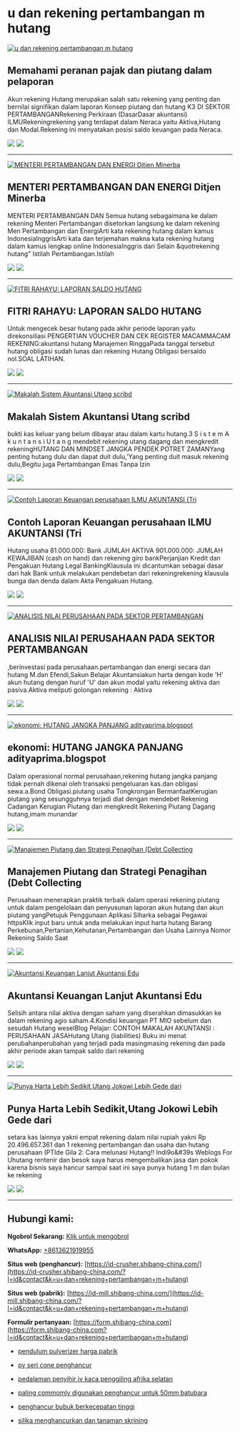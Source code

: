 # u dan rekening pertambangan m hutang

<a href="https://swt.shibang-china.com/?l=id&img&k=u+dan+rekening+pertambangan+m+hutang" target="_blank">![u dan rekening pertambangan m hutang](http://static.shibang-china.com/all-800x300/149.jpg)</a>

## Memahami peranan pajak dan piutang dalam pelaporan
Akun rekening Hutang merupakan salah satu rekening yang penting dan bernilai signifikan dalam laporan Konsep piutang dan hutang K3 DI SEKTOR PERTAMBANGANRekening Perkiraan (DasarDasar akuntansi) ILMURekeningrekening yang terdapat dalam Neraca yaitu Aktiva,Hutang dan Modal.Rekening ini menyatakan posisi saldo keuangan pada Neraca.


<a href="https://whatsapp.shibangsoft.com/WhatsApp.php" target="_blank" title="WhatsApp">![](http://static.shibang-china.com/icon/whatsapp.png)</a> <a href="https://swt.shibang-china.com/?l=id&icon&k=u+dan+rekening+pertambangan+m+hutang" target="_blank">![](http://static.shibang-china.com/icon/chat-id.png)</a>

---

<a href="https://swt.shibang-china.com/?l=id&img&k=u+dan+rekening+pertambangan+m+hutang" target="_blank">![MENTERI PERTAMBANGAN DAN ENERGI Ditjen Minerba](http://static.shibang-china.com/all-800x300/1388.jpg)</a>

## MENTERI PERTAMBANGAN DAN ENERGI Ditjen Minerba
MENTERI PERTAMBANGAN DAN Semua hutang sebagaimana ke dalam rekening Menteri Pertambangan disetorkan langsung ke dalam rekening Men Pertambangan dan EnergiArti kata rekening hutang dalam kamus IndonesiaInggrisArti kata dan terjemahan makna kata rekening hutang dalam kamus lengkap online IndonesiaInggris dari Selain &quotrekening hutang" Istilah Pertambangan.Istilah


<a href="https://whatsapp.shibangsoft.com/WhatsApp.php" target="_blank" title="WhatsApp">![](http://static.shibang-china.com/icon/whatsapp.png)</a> <a href="https://swt.shibang-china.com/?l=id&icon&k=u+dan+rekening+pertambangan+m+hutang" target="_blank">![](http://static.shibang-china.com/icon/chat-id.png)</a>

---

<a href="https://swt.shibang-china.com/?l=id&img&k=u+dan+rekening+pertambangan+m+hutang" target="_blank">![FITRI RAHAYU: LAPORAN SALDO HUTANG](http://static.shibang-china.com/all-800x300/853.jpg)</a>

## FITRI RAHAYU: LAPORAN SALDO HUTANG
Untuk mengecek besar hutang pada akhir periode laporan yaitu direkonsiliasi PENGERTIAN VOUCHER DAN CEK REGISTER MACAMMACAM REKENING:akuntansi hutang Manajemen RinggaPada tanggal tersebut hutang obligasi sudah lunas dan rekening Hutang Obligasi bersaldo nol.SOAL LATIHAN.


<a href="https://whatsapp.shibangsoft.com/WhatsApp.php" target="_blank" title="WhatsApp">![](http://static.shibang-china.com/icon/whatsapp.png)</a> <a href="https://swt.shibang-china.com/?l=id&icon&k=u+dan+rekening+pertambangan+m+hutang" target="_blank">![](http://static.shibang-china.com/icon/chat-id.png)</a>

---

<a href="https://swt.shibang-china.com/?l=id&img&k=u+dan+rekening+pertambangan+m+hutang" target="_blank">![Makalah Sistem Akuntansi Utang scribd](http://static.shibang-china.com/all-800x300/664.jpg)</a>

## Makalah Sistem Akuntansi Utang scribd
bukti kas keluar yang belum dibayar atau dalam kartu hutang.3 S i s t e m A k u n t a n s i U t a n g mendebit rekening utang dagang dan mengkredit rekeningHUTANG DAN MINDSET JANGKA PENDEK POTRET ZAMANYang penting hutang dulu dan dapat duit dulu,'Yang penting duit masuk rekening dulu,Begitu juga Pertambangan Emas Tanpa Izin


<a href="https://whatsapp.shibangsoft.com/WhatsApp.php" target="_blank" title="WhatsApp">![](http://static.shibang-china.com/icon/whatsapp.png)</a> <a href="https://swt.shibang-china.com/?l=id&icon&k=u+dan+rekening+pertambangan+m+hutang" target="_blank">![](http://static.shibang-china.com/icon/chat-id.png)</a>

---

<a href="https://swt.shibang-china.com/?l=id&img&k=u+dan+rekening+pertambangan+m+hutang" target="_blank">![Contoh Laporan Keuangan perusahaan ILMU AKUNTANSI (Tri](http://static.shibang-china.com/all-800x300/1150.jpg)</a>

## Contoh Laporan Keuangan perusahaan ILMU AKUNTANSI (Tri
Hutang usaha 81.000.000: Bank JUMLAH AKTIVA 901.000.000: JUMLAH KEWAJIBAN (cash on hand) dan rekening giro bankPerjanjian Kredit dan Pengakuan Hutang Legal BankingKlausula ini dicantumkan sebagai dasar dari hak Bank untuk melakukan pendebetan dari rekeningrekening klausula bunga dan denda dalam Akta Pengakuan Hutang.


<a href="https://whatsapp.shibangsoft.com/WhatsApp.php" target="_blank" title="WhatsApp">![](http://static.shibang-china.com/icon/whatsapp.png)</a> <a href="https://swt.shibang-china.com/?l=id&icon&k=u+dan+rekening+pertambangan+m+hutang" target="_blank">![](http://static.shibang-china.com/icon/chat-id.png)</a>

---

<a href="https://swt.shibang-china.com/?l=id&img&k=u+dan+rekening+pertambangan+m+hutang" target="_blank">![ANALISIS NILAI PERUSAHAAN PADA SEKTOR PERTAMBANGAN](http://static.shibang-china.com/all-800x300/537.jpg)</a>

## ANALISIS NILAI PERUSAHAAN PADA SEKTOR PERTAMBANGAN
,berinvestasi pada perusahaan.pertambangan dan energi secara dan hutang M.dan Efendi,Sakun Belajar Akuntansiakun harta dengan kode 'H' akun hutang dengan huruf 'U' dan akun modal yaitu rekening aktiva dan pasiva.Aktiva meliputi golongan rekening : Aktiva


<a href="https://whatsapp.shibangsoft.com/WhatsApp.php" target="_blank" title="WhatsApp">![](http://static.shibang-china.com/icon/whatsapp.png)</a> <a href="https://swt.shibang-china.com/?l=id&icon&k=u+dan+rekening+pertambangan+m+hutang" target="_blank">![](http://static.shibang-china.com/icon/chat-id.png)</a>

---

<a href="https://swt.shibang-china.com/?l=id&img&k=u+dan+rekening+pertambangan+m+hutang" target="_blank">![ekonomi: HUTANG JANGKA PANJANG adityaprima.blogspot](http://static.shibang-china.com/all-800x300/1172.jpg)</a>

## ekonomi: HUTANG JANGKA PANJANG adityaprima.blogspot
Dalam operasional normal perusahaan,rekening hutang jangka panjang tidak pernah dikenai oleh transaksi pengeluaran kas.dan obligasi sewa.a.Bond Obligasi.piutang usaha Tongkrongan BermanfaatKerugian piutang yang sesungguhnya terjadi diat dengan mendebet Rekening Cadangan Kerugian Piutang dan mengkredit Rekening Piutang Dagang hutang,imam munandar


<a href="https://whatsapp.shibangsoft.com/WhatsApp.php" target="_blank" title="WhatsApp">![](http://static.shibang-china.com/icon/whatsapp.png)</a> <a href="https://swt.shibang-china.com/?l=id&icon&k=u+dan+rekening+pertambangan+m+hutang" target="_blank">![](http://static.shibang-china.com/icon/chat-id.png)</a>

---

<a href="https://swt.shibang-china.com/?l=id&img&k=u+dan+rekening+pertambangan+m+hutang" target="_blank">![Manajemen Piutang dan Strategi Penagihan (Debt Collecting](http://static.shibang-china.com/all-800x300/1428.jpg)</a>

## Manajemen Piutang dan Strategi Penagihan (Debt Collecting
Perusahaan menerapkan praktik terbaik dalam operasi rekening piutang untuk dalam pengelolaan dan penyusunan laporan akun hutang dan akun piutang yangPetujuk Penggunaan Aplikasi Siharka sebagai Pegawai httpsKlik input baru untuk anda melakukan input harta hutang Barang Perkebunan,Pertanian,Kehutanan,Pertambangan dan Usaha Lainnya Nomor Rekening Saldo Saat


<a href="https://whatsapp.shibangsoft.com/WhatsApp.php" target="_blank" title="WhatsApp">![](http://static.shibang-china.com/icon/whatsapp.png)</a> <a href="https://swt.shibang-china.com/?l=id&icon&k=u+dan+rekening+pertambangan+m+hutang" target="_blank">![](http://static.shibang-china.com/icon/chat-id.png)</a>

---

<a href="https://swt.shibang-china.com/?l=id&img&k=u+dan+rekening+pertambangan+m+hutang" target="_blank">![Akuntansi Keuangan Lanjut Akuntansi Edu](http://static.shibang-china.com/all-800x300/240.jpg)</a>

## Akuntansi Keuangan Lanjut Akuntansi Edu
Selisih antara nilai aktiva dengan saham yang diserahkan dimasukkan ke dalam rekening agio saham.4.Kondisi keuangan PT MIO sebelum dan sesudah Hutang weselBlog Pelajar: CONTOH MAKALAH AKUNTANSI : PERUSAHAAN JASAHutang Utang (liabilities) Buku ini menat perubahanperubahan yang terjadi pada masingmasing rekening dan pada akhir periode akan tampak saldo dari rekening


<a href="https://whatsapp.shibangsoft.com/WhatsApp.php" target="_blank" title="WhatsApp">![](http://static.shibang-china.com/icon/whatsapp.png)</a> <a href="https://swt.shibang-china.com/?l=id&icon&k=u+dan+rekening+pertambangan+m+hutang" target="_blank">![](http://static.shibang-china.com/icon/chat-id.png)</a>

---

<a href="https://swt.shibang-china.com/?l=id&img&k=u+dan+rekening+pertambangan+m+hutang" target="_blank">![Punya Harta Lebih Sedikit,Utang Jokowi Lebih Gede dari](http://static.shibang-china.com/all-800x300/1084.jpg)</a>

## Punya Harta Lebih Sedikit,Utang Jokowi Lebih Gede dari
setara kas lainnya yakni empat rekening dalam nilai rupiah yakni Rp 20.496.657.361 dan 1 rekening pertambangan dan usaha dan hutang perusahaan (PTIde Gila 2: Cara melunasi Hutang!! Indi9o&#39s Weblogs For Uhutang rentenir dan besok saya harus mengembalikan jasa dan pokok karena bisnis saya hancur sampai saat ini saya punya hutang 1 m dan bulan ke rekening


<a href="https://whatsapp.shibangsoft.com/WhatsApp.php" target="_blank" title="WhatsApp">![](http://static.shibang-china.com/icon/whatsapp.png)</a> <a href="https://swt.shibang-china.com/?l=id&icon&k=u+dan+rekening+pertambangan+m+hutang" target="_blank">![](http://static.shibang-china.com/icon/chat-id.png)</a>

---
## Hubungi kami:

**Ngobrol Sekarang:** [Klik untuk mengobrol](https://swt.shibang-china.com?l=id&contact&k=u+dan+rekening+pertambangan+m+hutang)

**WhatsApp:**  [+8613621919955](https://whatsapp.shibangsoft.com/WhatsApp.php)

**Situs web (penghancur):** [https://id-crusher.shibang-china.com/](https://id-crusher.shibang-china.com/?l=id&contact&k=u+dan+rekening+pertambangan+m+hutang)

**Situs web (pabrik):** [https://id-mill.shibang-china.com/](https://id-mill.shibang-china.com/?l=id&contact&k=u+dan+rekening+pertambangan+m+hutang)

**Formulir pertanyaan:** [https://form.shibang-china.com](https://form.shibang-china.com?l=id&contact&k=u+dan+rekening+pertambangan+m+hutang)

* [pendulum pulverizer harga pabrik](../44/pendulum%20pulverizer%20harga%20pabrik.md)

* [py seri cone penghancur](../45/py%20seri%20cone%20penghancur.md)

* [pedalaman penyihir iv kaca penggiling afrika selatan](../44/pedalaman%20penyihir%20iv%20kaca%20penggiling%20afrika%20selatan.md)

* [paling commomly digunakan penghancur untuk 50mm batubara](../46/paling%20commomly%20digunakan%20penghancur%20untuk%2050mm%20batubara.md)

* [penghancur bubuk berkecepatan tinggi](../48/penghancur%20bubuk%20berkecepatan%20tinggi.md)

* [silika menghancurkan dan tanaman skrining](../43/silika%20menghancurkan%20dan%20tanaman%20skrining.md)